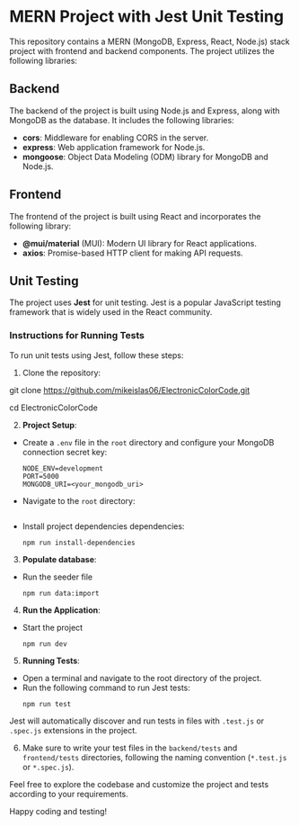 # MERN Project with Jest Unit Testing

This repository contains a MERN (MongoDB, Express, React, Node.js) stack project with frontend and backend components. The project utilizes the following libraries:

## Backend

The backend of the project is built using Node.js and Express, along with MongoDB as the database. It includes the following libraries:

- **cors**: Middleware for enabling CORS in the server.
- **express**: Web application framework for Node.js.
- **mongoose**: Object Data Modeling (ODM) library for MongoDB and Node.js.

## Frontend

The frontend of the project is built using React and incorporates the following library:

- **@mui/material** (MUI): Modern UI library for React applications.
- **axios**: Promise-based HTTP client for making API requests.

## Unit Testing

The project uses **Jest** for unit testing. Jest is a popular JavaScript testing framework that is widely used in the React community.

### Instructions for Running Tests

To run unit tests using Jest, follow these steps:

1. Clone the repository:

git clone <https://github.com/mikeislas06/ElectronicColorCode.git>

cd ElectronicColorCode

2. **Project Setup**:

- Create a `.env` file in the `root` directory and configure your MongoDB connection secret key:

  ```
  NODE_ENV=development
  PORT=5000
  MONGODB_URI=<your_mongodb_uri>
  ```

- Navigate to the `root` directory:

  ```

  ```

- Install project dependencies dependencies:
  ```
  npm run install-dependencies
  ```

3. **Populate database**:

- Run the seeder file
  ```
  npm run data:import
  ```

4. **Run the Application**:

- Start the project
  ```
  npm run dev
  ```

5. **Running Tests**:

- Open a terminal and navigate to the root directory of the project.
- Run the following command to run Jest tests:
  ```
  npm run test
  ```

Jest will automatically discover and run tests in files with `.test.js` or `.spec.js` extensions in the project.

6. Make sure to write your test files in the `backend/tests` and `frontend/tests` directories, following the naming convention (`*.test.js` or `*.spec.js`).

Feel free to explore the codebase and customize the project and tests according to your requirements.

Happy coding and testing!
